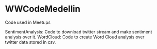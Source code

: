 # WWCodeMedellin
Code used in Meetups

SentimentAnalysis: Code to download twitter stream and make sentiment analysis over it.
WordCloud: Code to create Word Cloud analysis over twitter data stored in csv.
